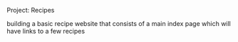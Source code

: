 Project: Recipes

building a basic recipe website that consists of a main index page 
which will have links to a few recipes
